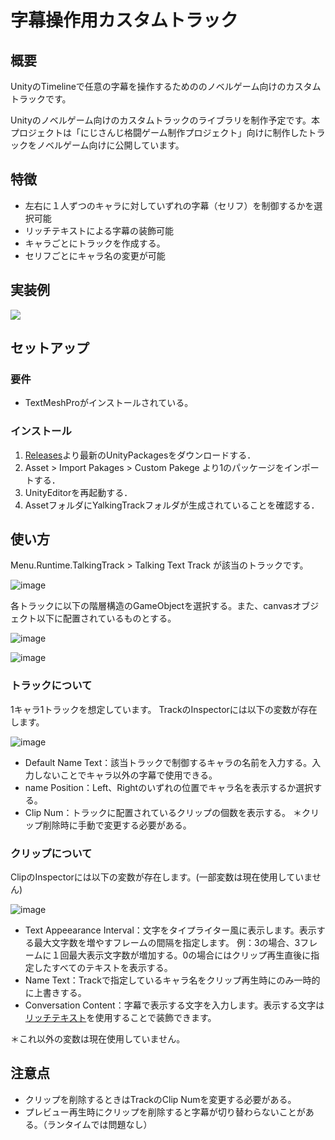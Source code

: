 # 字幕操作用カスタムトラック

## 概要
UnityのTimelineで任意の字幕を操作するためののノベルゲーム向けのカスタムトラックです。

Unityのノベルゲーム向けのカスタムトラックのライブラリを制作予定です。本プロジェクトは「にじさんじ格闘ゲーム制作プロジェクト」向けに制作したトラックをノベルゲーム向けに公開しています。

## 特徴
- 左右に１人ずつのキャラに対していずれの字幕（セリフ）を制御するかを選択可能
- リッチテキストによる字幕の装飾可能
- キャラごとにトラックを作成する。
- セリフごとにキャラ名の変更が可能

## 実装例
[![](https://img.youtube.com/vi/qewiuaeSpf0/0.jpg)](https://www.youtube.com/watch?v=qewiuaeSpf0)


## セットアップ
### 要件
- TextMeshProがインストールされている。

### インストール
1. [Releases](https://github.com/hiragiyayoi/TalkingTimelineTrack/releases)より最新のUnityPackagesをダウンロードする．
2. Asset > Import Pakages > Custom Pakege より1のパッケージをインポートする．
4. UnityEditorを再起動する．
5. AssetフォルダにYalkingTrackフォルダが生成されていることを確認する．


## 使い方
Menu.Runtime.TalkingTrack > Talking Text Track が該当のトラックです。

![image](https://github.com/hiragiyayoi/TalkingTimelineTrack/assets/84854644/47729f69-a736-4f49-9bc6-c48174403a11)

各トラックに以下の階層構造のGameObjectを選択する。また、canvasオブジェクト以下に配置されているものとする。

![image](https://github.com/hiragiyayoi/TalkingTimelineTrack/assets/84854644/e94c9d69-ccff-4633-b8b7-e8426decfba1)

![image](https://github.com/hiragiyayoi/TalkingTimelineTrack/assets/84854644/4a8a233f-1e08-4156-b3d6-ee5a418118b8)

### トラックについて
1キャラ1トラックを想定しています。
TrackのInspectorには以下の変数が存在します。

![image](https://github.com/hiragiyayoi/TalkingTimelineTrack/assets/84854644/ca372f28-bafe-4845-afb3-9f1e5f04852e)

- Default Name Text：該当トラックで制御するキャラの名前を入力する。入力しないことでキャラ以外の字幕で使用できる。
- name Position：Left、Rightのいずれの位置でキャラ名を表示するか選択する。
- Clip Num：トラックに配置されているクリップの個数を表示する。
＊クリップ削除時に手動で変更する必要がある。



### クリップについて
ClipのInspectorには以下の変数が存在します。(一部変数は現在使用していません)

![image](https://github.com/hiragiyayoi/TalkingTimelineTrack/assets/84854644/aca753c0-c181-44b4-b0ae-1199706491b5)

- Text Appeearance Interval：文字をタイプライター風に表示します。表示する最大文字数を増やすフレームの間隔を指定します。
例：3の場合、3フレームに１回最大表示文字数が増加する。0の場合にはクリップ再生直後に指定したすべてのテキストを表示する。
- Name Text：Trackで指定しているキャラ名をクリップ再生時にのみ一時的に上書きする。
- Conversation Content：字幕で表示する文字を入力します。表示する文字は[リッチテキスト](https://docs.unity3d.com/ja/2022.3/Manual/StyledText.html)を使用することで装飾できます。

＊これ以外の変数は現在使用していません。

## 注意点
- クリップを削除するときはTrackのClip Numを変更する必要がある。
- プレビュー再生時にクリップを削除すると字幕が切り替わらないことがある。（ランタイムでは問題なし）

